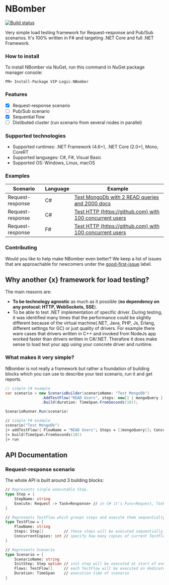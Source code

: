 # NBomber
[![Build status](https://ci.appveyor.com/api/projects/status/ukphl1c0s9cuf4jl?svg=true)](https://ci.appveyor.com/api/projects/status/github/VIP-Logic/NBomber?branch=master&svg=true)

Very simple load testing framework for Request-response and Pub/Sub scenarios. It's 100% written in F# and targeting .NET Core and full .NET Framework.

### How to install
To install NBomber via NuGet, run this command in NuGet package manager console:
```code
PM> Install-Package VIP-Logic.NBomber
```

### Features
- [x] Request-response scenario
- [ ] Pub/Sub scenario
- [x] Sequential flow
- [ ] Distibuted cluster (run scenario from several nodes in parallel)

### Supported technologies
- Supported runtimes: .NET Framework (4.6+), .NET Core (2.0+), Mono, CoreRT
- Supported languages: C#, F#, Visual Basic
- Supported OS: Windows, Linux, macOS

### Examples
|Scenario|Language|Example|
|--|--|--|
| Request-response | C# | [Test MongoDb with 2 READ queries and 2000 docs](https://github.com/VIP-Logic/NBomber/blob/master/examples/NBomber.Examples.CSharp/Scenarios/MongoScenario.cs) |
| Request-response | C# | [Test HTTP (https://github.com) with 100 concurrent users](https://github.com/VIP-Logic/NBomber/blob/master/examples/NBomber.Examples.CSharp/Scenarios/HttpScenario.cs) |
| Request-response | F# | [Test HTTP (https://github.com) with 100 concurrent users](https://github.com/VIP-Logic/NBomber/blob/master/examples/NBomber.Examples.FSharp/Scenarios/HttpScenario.fs) |

### Contributing
Would you like to help make NBomber even better? We keep a list of issues that are approachable for newcomers under the [good-first-issue](https://github.com/VIP-Logic/NBomber/issues?q=is%3Aopen+is%3Aissue+label%3A%22good+first+issue%22) label.

## Why another {x} framework for load testing?
The main reasons are:
 - **To be technology agnostic** as much as it possible (**no dependency on any protocol: HTTP, WebSockets, SSE**).
 - To be able to test .NET implementation of specific driver. During testing, it was identified many times that the performance could be slightly different because of the virtual machine(.NET, Java, PHP, Js, Erlang, different settings for GC) or just quality of drivers. For example there ware cases that drivers written in C++ and invoked from NodeJs app worked faster than drivers written in C#/.NET. Therafore it does make sense to load test your app using your concrete driver and runtime.

### What makes it very simple? 
NBomber is not really a framework but rather a foundation of building blocks which you can use to describe your test scenario, run it and get reports.
```csharp
// simple C# example
var scenario = new ScenarioBuilder(scenarioName: "Test MongoDb")                
                .AddTestFlow("READ Users", steps: new[] { mongoQuery }, concurrentCopies: 10)                
                .Build(duration: TimeSpan.FromSeconds(10));

ScenarioRunner.Run(scenario)
```
```fsharp
// simple F# example
scenario("Test MongoDb")
|> addTestFlow({ FlowName = "READ Users"; Steps = [|mongoQuery|]; ConcurrentCopies = 10 })
|> build(TimeSpan.FromSeconds(10))
|> run
```

## API Documentation
### Request-response scenario
The whole API is built around 3 building blocks:
```fsharp
// Represents single executable Step.
type Step = {
    StepName: string
    Execute: Request -> Task<Response> // in C# it's Func<Request, Task<StepResult>>
}

// Represents TestFlow which groups steps and execute them sequentially on dedicated System.Threading.Task
type TestFlow = {
    FlowName: string
    Steps: Step[]         // these steps will be executed sequentially, one by one
    ConcurrentCopies: int // specify how many copies of current TestFlow to run in parallel
}

// Represents Scenario
type Scenario = {
    ScenarioName: string
    InitStep: Step option // init step will be executed at start of every scenario
    Flows: TestFlow[]     // each TestFlow will be executed on dedicated System.Threading.Task
    Duration: TimeSpan    // execution time of scenario 
}
```
